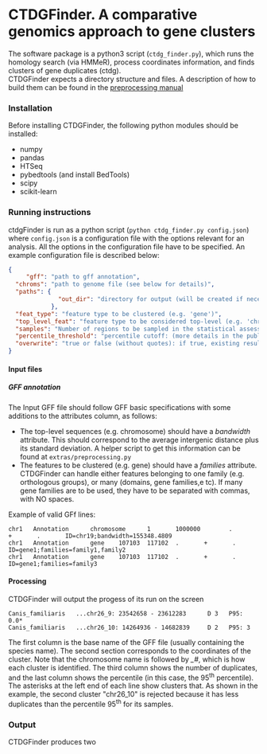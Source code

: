 # CTDGFinder. A comparative genomics approach to gene clusters

 
The software package is a python3 script (`ctdg_finder.py`), which runs the homology search (via HMMeR), process coordinates information, and finds clusters of gene duplicates (ctdg).  
CTDGFinder expects a directory structure and files. A description of how to build them can be found in the [preprocessing manual](manual/preprocessing.mg)

### Installation
Before installing CTDGFinder, the following python modules should be installed:  

* numpy 
* pandas 
* HTSeq
* pybedtools (and install BedTools)
* scipy
* scikit-learn
### Running instructions
ctdgFinder is run as a python script (`python ctdg_finder.py config.json`) where `config.json` is a configuration file with the options relevant for an analysis. All the options in the configuration file have to be specified. An example configuration file is described below:  
  
```json
{
     "gff": "path to gff annotation",
  "chroms": "path to genome file (see below for details)",
  "paths": {
              "out_dir": "directory for output (will be created if necessary)"
            },
  "feat_type": "feature type to be clustered (e.g. 'gene')",
  "top_level_feat": "feature type to be considered top-level (e.g. 'chromosome')",
  "samples": "Number of regions to be sampled in the statistical assessment (WITHOUT QUOTES)",
  "percentile_threshold": "percentile cutoff: (more details in the publication)",
  "overwrite": "true or false (without quotes): if true, existing results will be overwritten"
}
```
#### Input files
##### GFF annotation
The Input GFF file should follow GFF basic specifications with some additions to the attributes column, as follows:
* The top-level sequences (e.g. chromosome) should have a *bandwidth* attribute. This should correspond to the average intergenic distance plus its standard deviation. A helper script to get this information can be found at `extras/preprocessing.py`
* The features to be clustered (e.g. gene) should have a *families* attribute. CTDGFinder can handle either features belonging to one family (e.g. orthologous groups), or many (domains, gene families,e tc). If many gene families are to be used, they have to be separated with commas, with NO spaces.  

Example of valid GFf lines:  
```
chr1   Annotation      chromosome      1       1000000        .       +       .       ID=chr19;bandwidth=155348.4809  
chr1   Annotation      gene    107103  117102  .       +       .       ID=gene1;families=family1,family2  
chr1   Annotation      gene    107103  117102  .       +       .       ID=gene1;families=family3
```

#### Processing
CTDGFinder will output the progess of its run on the screen
```
Canis_familiaris   ...chr26_9: 23542658 - 23612283      D 3   P95: 0.0*
Canis_familiaris   ...chr26_10: 14264936 - 14682839     D 2   P95: 3
```
The first column is the base name of the GFF file (usually containing the species name). The second section corresponds to the coordinates of the cluster. Note that the chromosome name is followed by *_#*, which is how each cluster is identified. The third column shows the number of duplicates, and the last column shows the percentile (in this case, the 95<sup>th</sup> percentile).  The asterisks at the left end of each line show clusters that. As shown in the example, the second cluster "chr26_10" is rejected because it has less duplicates than the percentile 95<sup>th</sup> for its samples.
### Output
CTDGFinder produces two 
